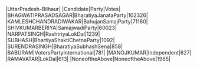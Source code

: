  
|UttarPradesh-Bilhaur|
|Candidate|Party|Votes|
|BHAGWATIPRASADSAGAR|BharatiyaJanataParty|102326|
|KAMLESHCHANDRADIWAKAR|BahujanSamajParty|71160|
|SHIVKUMARBERIYA|SamajwadiParty|60023|
|NARPATSINGH|RashtriyaLokDal|1239|
|SUBHASH|BhartiyaShaktiChetnaParty|1092|
|SURENDRASINGH|BharatiyaSubhashSena|858|
|BABURAM|VotersPartyInternational|781|
|MANOJKUMAR|Independent|627|
|RAMAVATAR|LokDal|613|
|NoneoftheAbove|NoneoftheAbove|1965|
